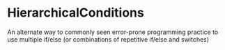 # HierarchicalConditions
An alternate way to commonly seen error-prone programming practice to use multiple if/else (or combinations of repetitive if/else and switches)
